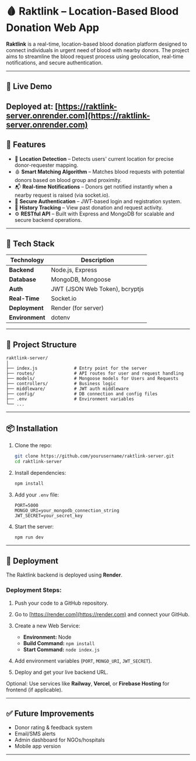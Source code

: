 
# 🩸 Raktlink – Location-Based Blood Donation Web App

**Raktlink** is a real-time, location-based blood donation platform designed to connect individuals in urgent need of blood with nearby donors. The project aims to streamline the blood request process using geolocation, real-time notifications, and secure authentication.

---

## 🔗 Live Demo

**Deployed at:** [https://raktlink-server.onrender.com](https://raktlink-server.onrender.com)
---

## 🚀 Features

* 🧭 **Location Detection** – Detects users' current location for precise donor-requester mapping.
* 🩸 **Smart Matching Algorithm** – Matches blood requests with potential donors based on blood group and proximity.
* 📬 **Real-time Notifications** – Donors get notified instantly when a nearby request is raised (via socket.io).
* 🔐 **Secure Authentication** – JWT-based login and registration system.
* 📜 **History Tracking** – View past donation and request activity.
* ⚙️ **RESTful API** – Built with Express and MongoDB for scalable and secure backend operations.

---

## 🧰 Tech Stack

| Technology      | Description                    |
| --------------- | ------------------------------ |
| **Backend**     | Node.js, Express               |
| **Database**    | MongoDB, Mongoose              |
| **Auth**        | JWT (JSON Web Token), bcryptjs |
| **Real-Time**   | Socket.io                      |
| **Deployment**  | Render (for server)            |
| **Environment** | dotenv                         |

---

## 📁 Project Structure

```
raktlink-server/
│
├── index.js              # Entry point for the server
├── routes/               # API routes for user and request handling
├── models/               # Mongoose models for Users and Requests
├── controllers/          # Business logic
├── middleware/           # JWT auth middleware
├── config/               # DB connection and config files
├── .env                  # Environment variables
└── ...
```

---

## 📦 Installation

1. Clone the repo:

   ```bash
   git clone https://github.com/yourusername/raktlink-server.git
   cd raktlink-server
   ```

2. Install dependencies:

   ```bash
   npm install
   ```

3. Add your `.env` file:

   ```
   PORT=5000
   MONGO_URI=your_mongodb_connection_string
   JWT_SECRET=your_secret_key
   ```

4. Start the server:

   ```bash
   npm run dev
   ```

---

## 🚀 Deployment

The Raktlink backend is deployed using **Render**.

### Deployment Steps:

1. Push your code to a GitHub repository.
2. Go to [https://render.com](https://render.com) and connect your GitHub.
3. Create a new Web Service:

   * **Environment:** Node
   * **Build Command:** `npm install`
   * **Start Command:** `node index.js`
4. Add environment variables (`PORT`, `MONGO_URI`, `JWT_SECRET`).
5. Deploy and get your live backend URL.

Optional: Use services like **Railway**, **Vercel**, or **Firebase Hosting** for frontend (if applicable).

---

## ✅ Future Improvements

* Donor rating & feedback system
* Email/SMS alerts
* Admin dashboard for NGOs/hospitals
* Mobile app version

---

